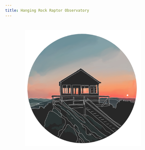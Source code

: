 ```yaml
---
title: Hanging Rock Raptor Observatory
---
```

<figure>
    <div class="img-wrapper" style="padding: 1.5rem">
        <img src="/assets/images/hanging-rock/hanging_rock.png" class="img" alt="Hanging Rock Raptor Observatory art" loading="lazy">
    </div>
</figure>
